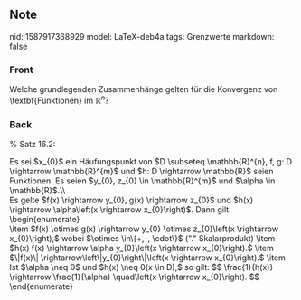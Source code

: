 ## Note
nid: 1587917368929
model: LaTeX-deb4a
tags: Grenzwerte
markdown: false

### Front
Welche grundlegenden Zusammenhänge gelten für die Konvergenz von \textbf{Funktionen} im $\mathbb{R}^n$?

### Back
% Satz 16.2: <div>
</div><div>Es sei $x_{0}$ ein Häufungspunkt von $D \subseteq \mathbb{R}^{n}, f, g: D \rightarrow \mathbb{R}^{m}$ und $h: D \rightarrow \mathbb{R}$ seien Funktionen. Es seien $y_{0}, z_{0} \in \mathbb{R}^{m}$ und $\alpha \in \mathbb{R}$.\\
</div><div>
</div><div>Es gelte $f(x) \rightarrow y_{0}, g(x) \rightarrow z_{0}$ und $h(x) \rightarrow \alpha\left(x \rightarrow x_{0}\right)$. Dann gilt:
\begin{enumerate}</div><div>\item $f(x) \otimes g(x) \rightarrow y_{0} \otimes z_{0}\left(x \rightarrow x_{0}\right),$ wobei $\otimes \in\{+,-, \cdot\}$ ("." Skalarprodukt)
\item $h(x) f(x) \rightarrow \alpha y_{0}\left(x \rightarrow x_{0}\right).$
\item $\|f(x)\| \rightarrow\left\|y_{0}\right\|\left(x \rightarrow x_{0}\right).$
\item Ist $\alpha \neq 0$ und $h(x) \neq 0(x \in D),$ so gilt:
$$
\frac{1}{h(x)} \rightarrow \frac{1}{\alpha} \quad\left(x \rightarrow x_{0}\right).
$$
</div><div>\end{enumerate}</div>
